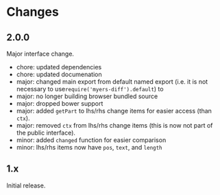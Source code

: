 # Changes

## 2.0.0
Major interface change.

* chore: updated dependencies
* chore: updated documenation
* major: changed main export from default named export (i.e. it is not necessary to use`require('myers-diff').default`) to 
* major: no longer building browser bundled source
* major: dropped bower support
* major: added `getPart` to lhs/rhs change items for easier access (than `ctx`).
* major: removed `ctx` from lhs/rhs change items (this is now not part of the public interface).
* minor: added `changed` function for easier comparison
* minor: lhs/rhs items now have `pos`, `text`, and `length`

## 1.x
Initial release.
